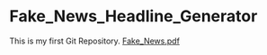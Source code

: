 # Fake_News_Headline_Generator
This is my first Git Repository.
[Fake_News.pdf](https://github.com/user-attachments/files/22997035/Fake_News.pdf)
